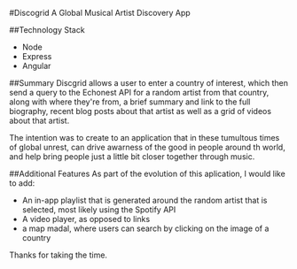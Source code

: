 #Discogrid
 A Global Musical Artist Discovery App

##Technology Stack
- Node
- Express
- Angular

##Summary
Discgrid allows a user to enter a country of interest, which then send a query to the Echonest API for a random artist from that country, along with where they're from, a brief summary and link to the full biography, recent blog posts about that artist as well as a grid of videos about that artist. 

The intention was to create to an application that in these tumultous times of global unrest, can drive awarness of the good in people around th world, and help bring people just a little bit closer together through music. 

##Additional Features
As part of the evolution of this aplication, I would like to add:
- An in-app playlist that is generated around the random artist that is selected, most likely using the Spotify API
- A video player, as opposed to links
- a map madal, where users can search by clicking on the image of a country


Thanks for taking the time.